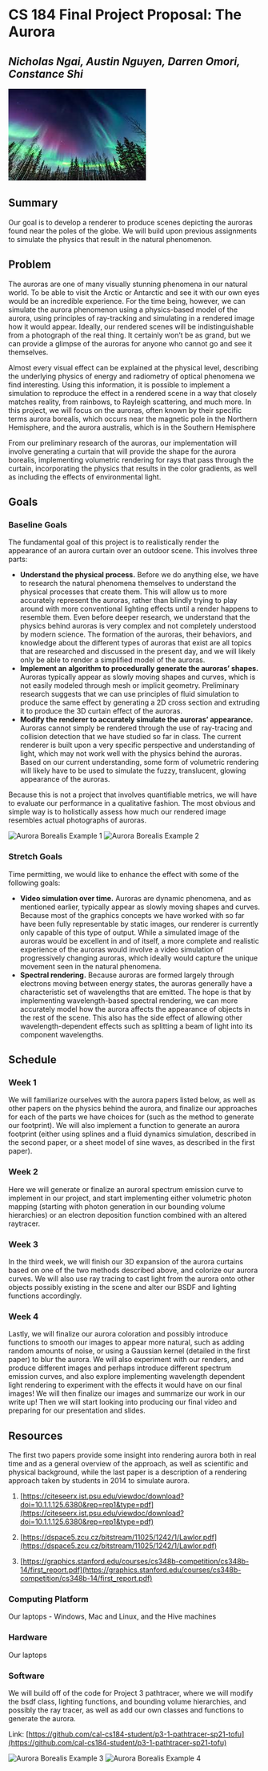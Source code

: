 ---
---

# CS 184 Final Project Proposal: The Aurora

## _Nicholas Ngai, Austin Nguyen, Darren Omori, Constance Shi_

![Aurora Borealis](images/aurora1.jpg)

## Summary

Our goal is to develop a renderer to produce scenes depicting the auroras found near the poles of the globe. We will build upon previous assignments to simulate the physics that result in the natural phenomenon.

## Problem

The auroras are one of many visually stunning phenomena in our natural world. To be able to visit the Arctic or Antarctic and see it with our own eyes would be an incredible experience. For the time being, however, we can simulate the aurora phenomenon using a physics-based model of the aurora, using principles of ray-tracking and simulating in a rendered image how it would appear. Ideally, our rendered scenes will be indistinguishable from a photograph of the real thing. It certainly won’t be as grand, but we can provide a glimpse of the auroras for anyone who cannot go and see it themselves.

Almost every visual effect can be explained at the physical level, describing the underlying physics of energy and radiometry of optical phenomena we find interesting. Using this information, it is possible to implement a simulation to reproduce the effect in a rendered scene in a way that closely matches reality, from rainbows, to Rayleigh scattering, and much more. In this project, we will focus on the auroras, often known by their specific terms aurora borealis, which occurs near the magnetic pole in the Northern Hemisphere, and the aurora australis, which is in the Southern Hemisphere

From our preliminary research of the auroras, our implementation will involve generating a curtain that will provide the shape for the aurora borealis, implementing volumetric rendering for rays that pass through the curtain, incorporating the physics that results in the color gradients, as well as including the effects of environmental light.

## Goals

### Baseline Goals

The fundamental goal of this project is to realistically render the appearance of an aurora curtain over an outdoor scene. This involves three parts:

- **Understand the physical process.** Before we do anything else, we have to research the natural phenomena themselves to understand the physical processes that create them. This will allow us to more accurately represent the auroras, rather than blindly trying to play around with more conventional lighting effects until a render happens to resemble them. Even before deeper research, we understand that the physics behind auroras is very complex and not completely understood by modern science. The formation of the auroras, their behaviors, and knowledge about the different types of auroras that exist are all topics that are researched and discussed in the present day, and we will likely only be able to render a simplified model of the auroras.
- **Implement an algorithm to procedurally generate the auroras’ shapes.** Auroras typically appear as slowly moving shapes and curves, which is not easily modeled through mesh or implicit geometry. Preliminary research suggests that we can use principles of fluid simulation to produce the same effect by generating a 2D cross section and extruding it to produce the 3D curtain effect of the auroras.
- **Modify the renderer to accurately simulate the auroras’ appearance.** Auroras cannot simply be rendered through the use of ray-tracing and collision detection that we have studied so far in class. The current renderer is built upon a very specific perspective and understanding of light, which may not work well with the physics behind the auroras. Based on our current understanding, some form of volumetric rendering will likely have to be used to simulate the fuzzy, translucent, glowing appearance of the auroras.

Because this is not a project that involves quantifiable metrics, we will have to evaluate our performance in a qualitative fashion.  The most obvious and simple way is to holistically assess how much our rendered image resembles actual photographs of auroras.

![Aurora Borealis Example 1](/images/aurora2.jpg)
![Aurora Borealis Example 2](/images/aurora3.jpg)

### Stretch Goals

Time permitting, we would like to enhance the effect with some of the following goals:

- **Video simulation over time.** Auroras are dynamic phenomena, and as mentioned earlier, typically appear as slowly moving shapes and curves. Because most of the graphics concepts we have worked with so far have been fully representable by static images, our renderer is currently only capable of this type of output. While a simulated image of the auroras would be excellent in and of itself, a more complete and realistic experience of the auroras would involve a video simulation of progressively changing auroras, which ideally would capture the unique movement seen in the natural phenomena.
- **Spectral rendering.** Because auroras are formed largely through electrons moving between energy states, the auroras generally have a characteristic set of wavelengths that are emitted. The hope is that by implementing wavelength-based spectral rendering, we can more accurately model how the aurora affects the appearance of objects in the rest of the scene. This also has the side effect of allowing other wavelength-dependent effects such as splitting a beam of light into its component wavelengths.

## Schedule

### Week 1
We will familiarize ourselves with the aurora papers listed below, as well as other papers on the physics behind the aurora, and finalize our approaches for each of the parts we have choices for (such as the method to generate our footprint). We will also implement a function to generate an aurora footprint (either using splines and a fluid dynamics simulation, described in the second paper, or a sheet model of sine waves, as described in the first paper).

### Week 2
Here we will generate or finalize an auroral spectrum emission curve to implement in our project, and start implementing either volumetric photon mapping (starting with photon generation in our bounding volume hierarchies) or an electron deposition function combined with an altered raytracer.

### Week 3
In the third week, we will finish our 3D expansion of the aurora curtains based on one of the two methods described above, and colorize our aurora curves. We will also use ray tracing to cast light from the aurora onto other objects possibly existing in the scene and alter our BSDF and lighting functions accordingly.

### Week 4
Lastly, we will finalize our aurora coloration and possibly introduce functions to smooth our images to appear more natural, such as adding random amounts of noise, or using a Gaussian kernel (detailed in the first paper) to blur the aurora. We will also experiment with our renders, and produce different images and perhaps introduce different spectrum emission curves, and also explore implementing wavelength dependent light rendering to experiment with the effects it would have on our final images! We will then finalize our images and summarize our work in our write up! Then we will start looking into producing our final video and preparing for our presentation and slides.

## Resources

The first two papers provide some insight into rendering aurora both in real time and as a general overview of the approach, as well as scientific and physical background, while the last paper is a description of a rendering approach taken by students in 2014 to simulate aurora.

1. [https://citeseerx.ist.psu.edu/viewdoc/download?doi=10.1.1.125.6380&rep=rep1&type=pdf](https://citeseerx.ist.psu.edu/viewdoc/download?doi=10.1.1.125.6380&rep=rep1&type=pdf)

2. [https://dspace5.zcu.cz/bitstream/11025/1242/1/Lawlor.pdf](https://dspace5.zcu.cz/bitstream/11025/1242/1/Lawlor.pdf)

3. [https://graphics.stanford.edu/courses/cs348b-competition/cs348b-14/first_report.pdf](https://graphics.stanford.edu/courses/cs348b-competition/cs348b-14/first_report.pdf)

### Computing Platform
Our laptops - Windows, Mac and Linux, and the Hive machines

### Hardware 
Our laptops

### Software
We will build off of the code for Project 3 pathtracer, where we will modify the bsdf class, lighting functions, and bounding volume hierarchies, and possibly the ray tracer, as well as add our own classes and functions to generate the aurora.

Link: [https://github.com/cal-cs184-student/p3-1-pathtracer-sp21-tofu](https://github.com/cal-cs184-student/p3-1-pathtracer-sp21-tofu)

![Aurora Borealis Example 3](/images/aurora4.jpg)
![Aurora Borealis Example 4](/images/aurora5.jpg)
